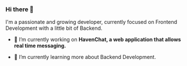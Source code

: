 ### Hi there 👋
I'm a passionate and growing developer, currently focused on Frontend Development with a little bit of Backend.

- 🔭 I’m currently working on **HavenChat, a web application that allows real time messaging.**

- 🌱 I’m currently learning more about Backend Development.
